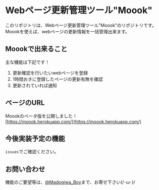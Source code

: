 # Webページ更新管理ツール"Moook"
このリポジトリは、Webページ更新管理ツール"Moook"のリポジトリです。  
Moookを使えば、webページの更新情報を一括管理出来ます。  

## Moookで出来ること
主な機能は下記です！
1. 更新確認を行いたいwebページを登録
2. 1時間おきに登録したページの更新有無を確認
3. 更新されていれば通知

## ページのURL
Moookのベータ版を公開しました！  
[https://moook.herokuapp.com/](https://moook.herokuapp.com/)

## 今後実装予定の機能
`issues`でご確認ください。

## お問い合わせ
機能のご要望等は、[@Madogiwa_Boy](https://twitter.com/Madogiwa_Boy)まで、お寄せ下さい(/･ω･)/